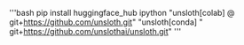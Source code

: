 '''bash pip install huggingface_hub ipython "unsloth[colab] @ git+https://github.com/unsloth.git" "unsloth[conda] " git+https://github.com/unslothai/unsloth.git"
'''
